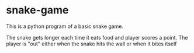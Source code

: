 # snake-game

This is a python program of a basic snake game.

The snake gets longer each time it eats food  and player scores a point.
The player is "out" either when the snake hits the wall or when it bites itself

